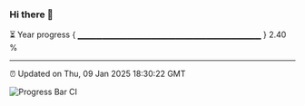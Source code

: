 ### Hi there 👋

⏳ Year progress { ▁▁▁▁▁▁▁▁▁▁▁▁▁▁▁▁▁▁▁▁▁▁▁▁▁▁▁▁▁▁ } 2.40 %

---

⏰ Updated on Thu, 09 Jan 2025 18:30:22 GMT

![Progress Bar CI](https://github.com/ZhaoGui/ZhaoGui/workflows/Progress%20Bar%20CI/badge.svg)
